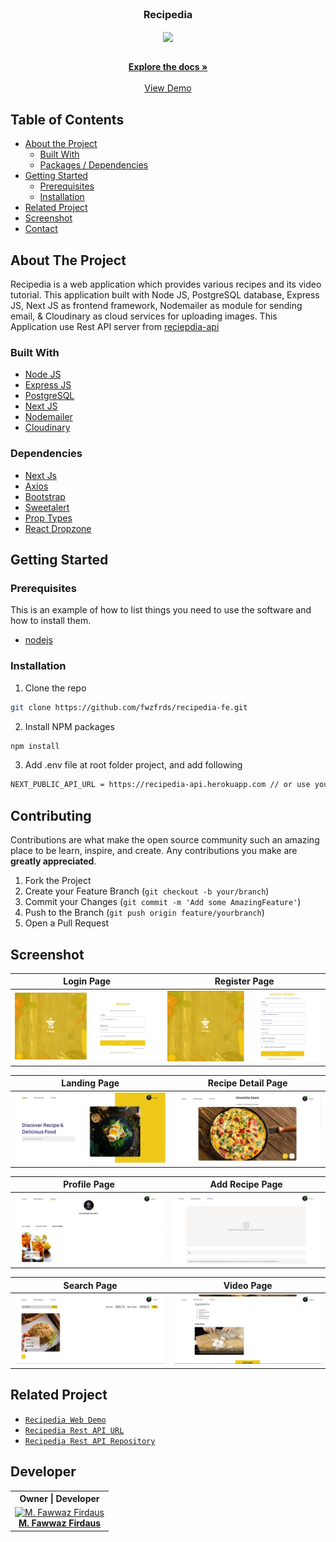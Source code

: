 <br />
<p align="center">

  <h3 align="center">Recipedia</h3>
  <p align="center">
    <image align="center" width="100" src='./public/assets/img/icons/logo.png' />
  </p>

  <p align="center">
    <br />
    <a href="https://github.com/fwzfrds/recipedia-fe"><strong>Explore the docs »</strong></a>
    <br />
    <br />
    <a href="https://recipedia-fwzfrds.vercel.app/">View Demo</a>
  </p>
</p>



<!-- TABLE OF CONTENTS -->
## Table of Contents

* [About the Project](#about-the-project)
  * [Built With](#built-with)
  * [Packages / Dependencies](#dependencies)
* [Getting Started](#getting-started)
  * [Prerequisites](#prerequisites)
  * [Installation](#installation)
* [Related Project](#related-project)
* [Screenshot](#screenshot)
* [Contact](#contact)



<!-- ABOUT THE PROJECT -->
## About The Project

Recipedia is a web application which provides various recipes and its video tutorial. This application built with Node JS, PostgreSQL database, Express JS, Next JS as frontend framework, Nodemailer as module for sending email, & Cloudinary as cloud services for uploading images.
This Application use Rest API server from [reciepdia-api](https://recipedia-api.herokuapp.com)

### Built With

* [Node JS](https://nodejs.org/en/docs/)
* [Express JS](https://expressjs.com/)
* [PostgreSQL](https://www.postgresql.org/)
* [Next JS](https://nextjs.org/)
* [Nodemailer](https://nodemailer.com/about/)
* [Cloudinary](https://cloudinary.com/)

### Dependencies
- [Next Js](https://nextjs.org)
- [Axios](https://www.npmjs.com/package/axios)
- [Bootstrap](https://www.npmjs.com/package/bootstrap)
- [Sweetalert](https://www.npmjs.com/package/sweetalert)
- [Prop Types](https://www.npmjs.com/package/prop-types)
- [React Dropzone](https://react-dropzone.js.org/)


<!-- GETTING STARTED -->
## Getting Started

### Prerequisites

This is an example of how to list things you need to use the software and how to install them.

* [nodejs](https://nodejs.org/en/download/)

### Installation

1. Clone the repo
```sh
git clone https://github.com/fwzfrds/recipedia-fe.git
```
2. Install NPM packages
```sh
npm install
```
3. Add .env file at root folder project, and add following
```sh
NEXT_PUBLIC_API_URL = https://recipedia-api.herokuapp.com // or use your own

```

<!-- CONTRIBUTING -->
## Contributing

Contributions are what make the open source community such an amazing place to be learn, inspire, and create. Any contributions you make are **greatly appreciated**.

1. Fork the Project
2. Create your Feature Branch (`git checkout -b your/branch`)
3. Commit your Changes (`git commit -m 'Add some AmazingFeature'`)
4. Push to the Branch (`git push origin feature/yourbranch`)
5. Open a Pull Request

<!-- SCREENSHOT -->
## Screenshot
| Login Page | Register Page |
| ------------- | ------------- |
| ![Login](/public/assets/img/screenshot/login.png?raw=true "Login Page") | ![Register](/public/assets/img/screenshot/register.png?raw=true "Register Page")|

| Landing Page  | Recipe Detail Page |
| ------------- | ------------- |
| ![Landing](/public/assets/img/screenshot/home.png?raw=true "Landing Page") | ![Recipe Detail](/public/assets/img/screenshot/recipe-detail.png?raw=true "Recipe Detail Page") |

| Profile Page | Add Recipe Page |
| ------------- | ------------- |
| ![Profile](/public/assets/img/screenshot/profile.png?raw=true "Profile Page") | ![Add Recipe](/public/assets/img/screenshot/add-recipe.png?raw=true "Add Recipe Page") |

| Search Page | Video Page |
| ------------- | ------------- |
| ![Search Page](/public/assets/img/screenshot/search-page.png?raw=true "Search Page") | ![Video Tutorial](/public/assets/img/screenshot/video-recipe.png?raw=true "Video Page") |


<!-- RELATED PROJECT -->
## Related Project
* [`Recipedia Web Demo`](https://recipedia-fwzfrds.vercel.app/)
* [`Recipedia Rest API URL`](https://recipedia-api.herokuapp.com)
* [`Recipedia Rest API Repository`](https://github.com/fwzfrds/recipedia-be)

## Developer

<center>
  <table>
    <tr>
      <th>Owner | Developer</th>
    </tr>
    <tr>
      <td align="center">
        <a href="https://github.com/fwzfrds">
          <img width="150" src="https://avatars.githubusercontent.com/u/85775604?v=4" alt="M. Fawwaz Firdaus"><br/>
          <b>M. Fawwaz Firdaus</b>
        </a>
      </td>
    </tr>
  </table>
</center>
